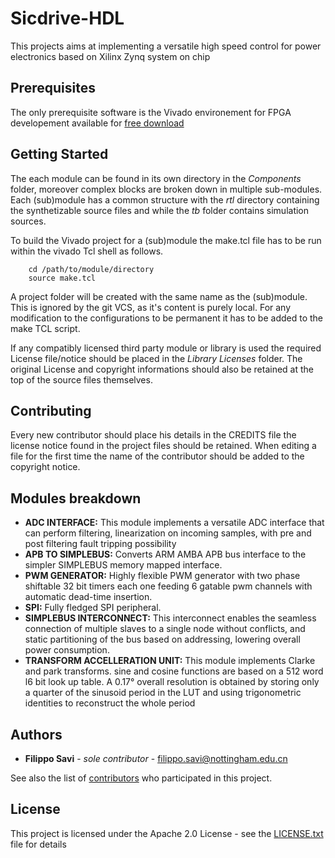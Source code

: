 # Sicdrive-HDL

This projects aims at implementing a versatile high speed control for power electronics based on Xilinx Zynq system on chip

## Prerequisites

The only prerequisite software is the Vivado environement for FPGA developement available for [free download](https://www.xilinx.com/products/design-tools/vivado.html)

## Getting Started


The each module can be found in its own directory in the *Components* folder, moreover complex blocks are broken down in multiple sub-modules.
Each (sub)module has a common structure with the *rtl* directory containing the synthetizable source files and while the *tb* folder contains simulation sources.

To build the Vivado project for a (sub)module the make.tcl file has to be run within the vivado Tcl shell as follows.

```
    cd /path/to/module/directory
    source make.tcl
```

 A project folder will be created with the same name as the (sub)module. This is ignored by the git VCS, as it's content is purely local. For any modification to the configurations to be permanent it has to be added to the make TCL script.

 If any compatibly licensed third party module or library is used the required License file/notice should be placed in the *Library Licenses* folder. The original License and copyright informations should also be retained at the top of the source files themselves.

## Contributing

Every new contributor should place his details in the CREDITS file the license notice found in the project files should be retained. When editing a file for the first time the name of the contributor should be added to the copyright notice.

## Modules breakdown

* **ADC INTERFACE:** This module implements a versatile ADC interface that can perform filtering, linearization on incoming samples, with pre and post filtering fault tripping possibility
* **APB TO SIMPLEBUS:** Converts ARM AMBA APB bus interface to the simpler SIMPLEBUS memory mapped interface.
* **PWM GENERATOR:** Highly flexible PWM generator with two phase shiftable 32 bit timers each one feeding 6 gatable pwm channels with automatic dead-time insertion.
* **SPI:** Fully fledged SPI peripheral.
* **SIMPLEBUS INTERCONNECT:** This interconnect enables the seamless connection of multiple slaves to a single node without conflicts, and static partitioning of the bus based on addressing, lowering overall power consumption.
*  **TRANSFORM ACCELLERATION UNIT:** This module implements Clarke and park transforms. sine and cosine functions are based on a 512 word l6 bit look up table. A 0.17° overall resolution is obtained by storing only a quarter of the sinusoid period in the LUT and using trigonometric identities to reconstruct the whole period


## Authors

* **Filippo Savi** - *sole contributor* - filippo.savi@nottingham.edu.cn

See also the list of [contributors](CREDITS) who participated in this project.

## License

This project is licensed under the Apache 2.0 License - see the [LICENSE.txt](LICENSE.txt) file for details

